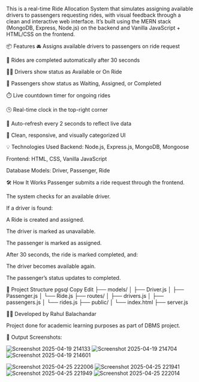This is a real-time Ride Allocation System that simulates assigning available drivers to passengers requesting rides, with visual feedback through a clean and interactive web interface. It’s built using the MERN stack (MongoDB, Express, Node.js) on the backend and Vanilla JavaScript + HTML/CSS on the frontend.

📦 Features
🚘 Assigns available drivers to passengers on ride request

🔄 Rides are completed automatically after 30 seconds

🧑‍✈️ Drivers show status as Available or On Ride

👦 Passengers show status as Waiting, Assigned, or Completed

⏱️ Live countdown timer for ongoing rides

🕒 Real-time clock in the top-right corner

🔄 Auto-refresh every 2 seconds to reflect live data

🧼 Clean, responsive, and visually categorized UI

💡 Technologies Used
Backend: Node.js, Express.js, MongoDB, Mongoose

Frontend: HTML, CSS, Vanilla JavaScript

Database Models: Driver, Passenger, Ride

🛠️ How It Works
Passenger submits a ride request through the frontend.

The system checks for an available driver.

If a driver is found:

A Ride is created and assigned.

The driver is marked as unavailable.

The passenger is marked as assigned.

After 30 seconds, the ride is marked completed, and:

The driver becomes available again.

The passenger’s status updates to completed.

📂 Project Structure
pgsql
Copy
Edit
├── models/
│   ├── Driver.js
│   ├── Passenger.js
│   └── Ride.js
├── routes/
│   ├── drivers.js
│   ├── passengers.js
│   └── rides.js
├── public/
│   └── index.html
├── server.js

🙋‍♂️ Developed by Rahul Balachandar

Project done for academic learning purposes as part of DBMS project.

📸 Output Screenshots:


![Screenshot 2025-04-19 214133](https://github.com/user-attachments/assets/8b542c79-048a-4af4-b5fe-88b8fabc0420)
![Screenshot 2025-04-19 214704](https://github.com/user-attachments/assets/70748c56-46a0-42f3-9158-1b39cb8b0c36)
![Screenshot 2025-04-19 214601](https://github.com/user-attachments/assets/d333f034-3b6e-4e3e-8112-398dadeda236)


![Screenshot 2025-04-25 222006](https://github.com/user-attachments/assets/73597924-b938-4834-8e08-c53c2e628579)
![Screenshot 2025-04-25 221941](https://github.com/user-attachments/assets/f27dd1d8-4aaf-4207-a6d7-7b41f3386f34)
![Screenshot 2025-04-25 221949](https://github.com/user-attachments/assets/4e72f49a-0428-4cb5-b118-cc6b7be5928f)
![Screenshot 2025-04-25 222014](https://github.com/user-attachments/assets/c27c8aad-87b1-467a-ae8a-830a42ddfc64)




